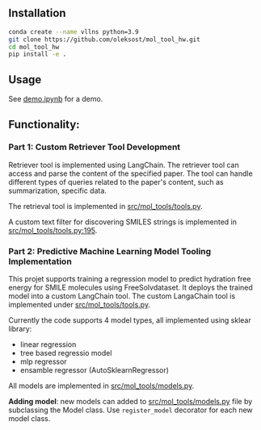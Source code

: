 ## Installation

```bash
conda create --name vllns python=3.9
git clone https://github.com/oleksost/mol_tool_hw.git
cd mol_tool_hw
pip install -e .
```

## Usage
See [demo.ipynb](https://github.com/oleksost/mol_tool_hw/blob/main/demo.ipynb) for a demo.

## Functionality:

### Part 1: Custom Retriever Tool Development

Retriever tool is implemented using LangChain. The retriever tool can access and parse the content of the specified paper. The tool can handle different types of queries related to the paper's content, such as summarization, specific data.

The retrieval tool is implemented in [src/mol_tools/tools.py](https://github.com/oleksost/mol_tool_hw/blob/dec1d1578ff7fbca3cd2190a79cd293c4e9e20c5/src/mol_tools/tools.py#L116).

A custom text filter for discovering SMILES strings is implemented in [src/mol_tools/tools.py:195](https://github.com/oleksost/mol_tool_hw/blob/dec1d1578ff7fbca3cd2190a79cd293c4e9e20c5/src/mol_tools/tools.py#L195).



### Part 2: Predictive Machine Learning Model Tooling Implementation

This projet supports training a regression model to predict hydration free energy for SMILE molecules using FreeSolvdataset. It deploys the trained model into a custom LangChain tool. The custom LangaChain tool is implemented under [src/mol_tools/tools.py](https://github.com/oleksost/mol_tool_hw/blob/dec1d1578ff7fbca3cd2190a79cd293c4e9e20c5/src/mol_tools/tools.py#L25).

Currently the code supports 4 model types, all implemented using sklear library:
- linear regression
- tree based regressio model
- mlp regressor
- ensamble regressor (AutoSklearnRegressor)

All models are implemented in [src/mol_tools/models.py](https://github.com/oleksost/mol_tool_hw/blob/main/src/mol_tools/models.py).

**Adding model**: new models can added to [src/mol_tools/models.py](https://github.com/oleksost/mol_tool_hw/blob/main/src/mol_tools/models.py) file by subclassing the Model class. Use `register_model` decorator for each new model class.